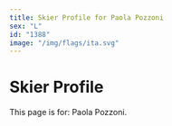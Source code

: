```yaml
---
title: Skier Profile for Paola Pozzoni
sex: "L"
id: "1388"
image: "/img/flags/ita.svg" 
---
```


# Skier Profile

This page is for: Paola Pozzoni.
    